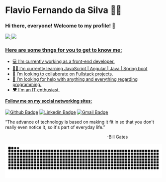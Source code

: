 # Flavio Fernando da Silva :man_technologist:

### Hi there, everyone! Welcome to my profile! 👋

<div>
  <a href="https://github.com/tchfer">
  <img height="180em" src="https://github-readme-stats.vercel.app/api?username=tchfer&show_icons=true&theme=dark&include_all_commits=true&count_private=true"/>
  <img height="180em" src="https://github-readme-stats.vercel.app/api/top-langs/?username=tchfer&layout=compact&langs_count=16&theme=dark"/>
</div>

### Here are some thngs for you to get to know me:

- 💻 I’m currently working as a front-end developer.
- :man_student: I’m currently learning JavaScript | Angular | Java | Spring boot
- 👯 I’m looking to collaborate on Fullstack projects.
- 🤔 I’m looking for help with anything and everything regarding programming.
- ❤️ I'm an IT enthusiast.

#### Follow me on my social networking sites:
[![Github Badge](https://img.shields.io/badge/-Github-000?style=flat-square&logo=Github&logoColor=white&link=https://github.com/lucasgdb)](https://github.com/tchfer)
[![Linkedin Badge](https://img.shields.io/badge/-LinkedIn-blue?style=flat-square&logo=Linkedin&logoColor=white&link=https://www.linkedin.com/in/rebeccamanzi/)](https://www.linkedin.com/in/flavio-fernando-da-silva-8030b3ba/)
[![Gmail Badge](https://img.shields.io/badge/-Gmail-c14438?style=flat-square&logo=Gmail&logoColor=white&link=mailto:rebeccamanzi@gmail.com)](mailto:tchfernando@gmail.com)

<div align="center">
<p align="left">
    “The advance of technology is based on making it fit in so that you don't really even notice it, so it's part of everyday life.”
</p>
<p align="right">-Bill Gates&thinsp;&thinsp;&thinsp;&thinsp;&thinsp;&thinsp;&thinsp;&thinsp;&thinsp;&thinsp;&thinsp;&thinsp;&thinsp;&thinsp;&thinsp;&thinsp;&thinsp;&thinsp;&thinsp;&thinsp;&thinsp;&thinsp;&thinsp;&thinsp;&thinsp;&thinsp;&thinsp;&thinsp;&thinsp;&thinsp;&thinsp;&thinsp;&thinsp;&thinsp;&thinsp;&thinsp;&thinsp;&thinsp;&thinsp;&thinsp;&thinsp;&thinsp;&thinsp;</p>

    
![Snake animation](https://github.com/tchfer/tchfer/blob/output/github-contribution-grid-snake.svg)
</div>
